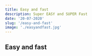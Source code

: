 ```yaml
---
title: Easy and fast
description: Super EASY and SUPER Fast
date: '20-07-2020'
slug: '/easy-and-fast'
image: './easyandfast.jpg'
---
```


## Easy and fast
